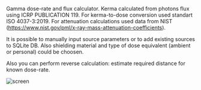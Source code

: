 Gamma dose-rate and flux calculator. Kerma calculated from photons flux using ICRP PUBLICATION 119. For kerma-to-dose conversion used standart ISO 4037-3:2019. For attenuation calculations used data from NIST (https://www.nist.gov/pml/x-ray-mass-attenuation-coefficients).

It is possible to manually input source parameters or to add existing sources to SQLite DB. Also shielding material and type of dose equivalent (ambient or personal) could be choosen.

Also you can perform reverse calculation: estimate required distance for known dose-rate.

![screen](https://github.com/user-attachments/assets/d2f44dc7-a369-49ac-a69f-ce6b210f5831)
